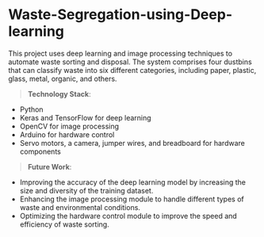 # Waste-Segregation-using-Deep-learning

This project uses deep learning and image processing techniques to automate waste sorting and disposal. The system comprises four dustbins that can classify waste into six different categories, including paper, plastic, glass, metal, organic, and others.


>**Technology Stack**:
- Python
- Keras and TensorFlow for deep learning
- OpenCV for image processing
- Arduino for hardware control
- Servo motors, a camera, jumper wires, and breadboard for hardware components

>**Future Work**:
- Improving the accuracy of the deep learning model by increasing the size and diversity of the training dataset.
- Enhancing the image processing module to handle different types of waste and environmental conditions.
- Optimizing the hardware control module to improve the speed and efficiency of waste sorting.





